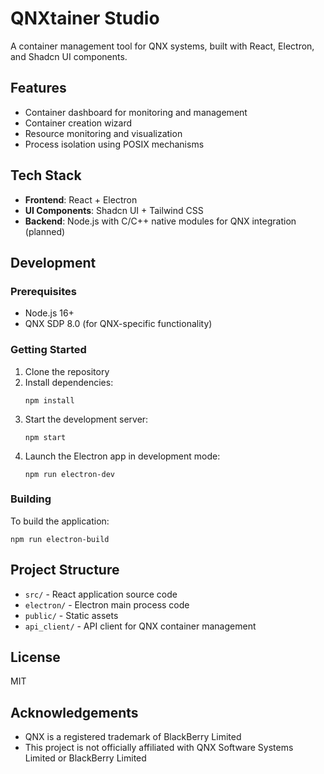 # QNXtainer Studio

A container management tool for QNX systems, built with React, Electron, and Shadcn UI components.

## Features

- Container dashboard for monitoring and management
- Container creation wizard
- Resource monitoring and visualization
- Process isolation using POSIX mechanisms

## Tech Stack

- **Frontend**: React + Electron
- **UI Components**: Shadcn UI + Tailwind CSS
- **Backend**: Node.js with C/C++ native modules for QNX integration (planned)

## Development

### Prerequisites

- Node.js 16+
- QNX SDP 8.0 (for QNX-specific functionality)

### Getting Started

1. Clone the repository
2. Install dependencies:
   ```
   npm install
   ```
3. Start the development server:
   ```
   npm start
   ```
4. Launch the Electron app in development mode:
   ```
   npm run electron-dev
   ```

### Building

To build the application:

```
npm run electron-build
```

## Project Structure

- `src/` - React application source code
- `electron/` - Electron main process code
- `public/` - Static assets
- `api_client/` - API client for QNX container management

## License

MIT

## Acknowledgements

- QNX is a registered trademark of BlackBerry Limited
- This project is not officially affiliated with QNX Software Systems Limited or BlackBerry Limited
